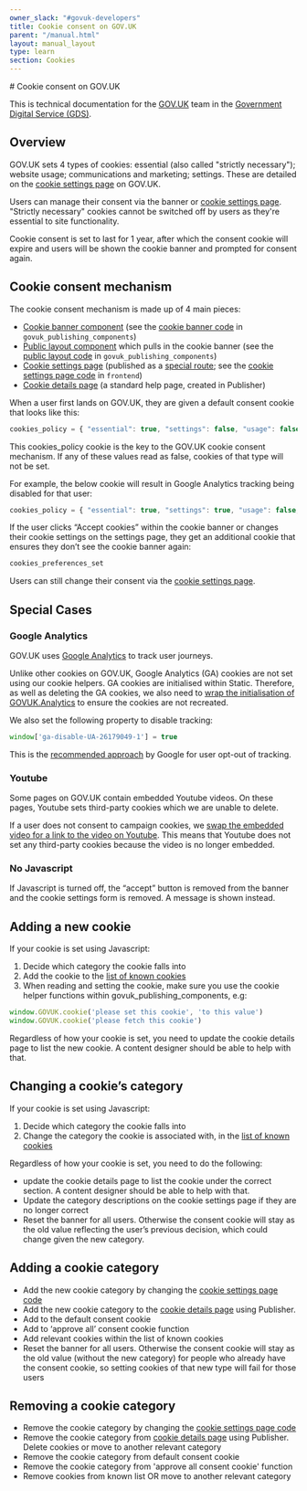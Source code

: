 ```yaml
---
owner_slack: "#govuk-developers"
title: Cookie consent on GOV.UK
parent: "/manual.html"
layout: manual_layout
type: learn
section: Cookies
---
```


# Cookie consent on GOV.UK

This is technical documentation for the [GOV.UK](https://www.gov.uk/) team in the [Government Digital Service (GDS)](https://gds.blog.gov.uk/about/).

## Overview

GOV.UK sets 4 types of cookies: essential (also called "strictly necessary"); website usage; communications and marketing; settings. These are detailed on the [cookie settings page] on GOV.UK.

Users can manage their consent via the banner or [cookie settings page]. "Strictly necessary" cookies cannot be switched off by users as they're essential to site functionality.

Cookie consent is set to last for 1 year, after which the consent cookie will expire and users will be shown the cookie banner and prompted for consent again.

## Cookie consent mechanism

The cookie consent mechanism is made up of 4 main pieces:

* [Cookie banner component][] (see the [cookie banner code] in `govuk_publishing_components`)
* [Public layout component][] which pulls in the cookie banner (see the [public layout code] in `govuk_publishing_components`)
* [Cookie settings page][] (published as a [special route]; see the [cookie settings page code] in `frontend`)
* [Cookie details page][] (a standard help page, created in Publisher)

When a user first lands on GOV.UK, they are given a default consent cookie that looks like this:

```javascript
cookies_policy = { "essential": true, "settings": false, "usage": false, "campaigns": false }
```

This cookies_policy cookie is the key to the GOV.UK cookie consent mechanism. If any of these values read as false, cookies of that type will not be set.

For example, the below cookie will result in Google Analytics tracking being disabled for that user:

```javascript
cookies_policy = { "essential": true, "settings": true, "usage": false, "campaigns": true }
```

If the user clicks “Accept cookies” within the cookie banner or changes their cookie settings on the settings page, they get an additional cookie that ensures they don’t see the cookie banner again:

```javascript
cookies_preferences_set
```

Users can still change their consent via the [cookie settings page].

## Special Cases

### Google Analytics

GOV.UK uses [Google Analytics](/manual/analytics.html) to track user journeys.

Unlike other cookies on GOV.UK, Google Analytics (GA) cookies are not set using our cookie helpers. GA cookies are initialised within Static. Therefore, as well as deleting the GA cookies, we also need to [wrap the initialisation of GOVUK.Analytics](https://github.com/alphagov/static/commit/5407c0d14a4eecf03619c4d7463a1097368fae4d#diff-db159f6ce52141b9dd276c2150489d59a3481f6796cf644e5b3fe95aeb749c01L1) to ensure the cookies are not recreated.

We also set the following property to disable tracking:

```javascript
window['ga-disable-UA-26179049-1'] = true
```

This is the [recommended approach](https://developers.google.com/analytics/devguides/collection/analyticsjs/user-opt-out) by Google for user opt-out of tracking.

### Youtube

Some pages on GOV.UK contain embedded Youtube videos. On these pages, Youtube sets third-party cookies which we are unable to delete.

If a user does not consent to campaign cookies, we [swap the embedded video for a link to the video on Youtube](https://govuk-publishing-components.herokuapp.com/component-guide/govspeak/with_youtube_embed_disabled). This means that Youtube does not set any third-party cookies because the video is no longer embedded.

### No Javascript

If Javascript is turned off, the “accept” button is removed from the banner and the cookie settings form is removed. A message is shown instead.

## Adding a new cookie

If your cookie is set using Javascript:

1. Decide which category the cookie falls into
2. Add the cookie to the [list of known cookies](https://github.com/alphagov/govuk_publishing_components/blob/master/app/assets/javascripts/govuk_publishing_components/lib/cookie-functions.js#L14)
3. When reading and setting the cookie, make sure you use the cookie helper functions within govuk_publishing_components, e.g:

  ```javascript
  window.GOVUK.cookie('please set this cookie', 'to this value')
  window.GOVUK.cookie('please fetch this cookie')
  ```

Regardless of how your cookie is set, you need to update the cookie details page to list the new cookie. A content designer should be able to help with that.

## Changing a cookie’s category

If your cookie is set using Javascript:

1. Decide which category the cookie falls into
2. Change the category the cookie is associated with, in the [list of known cookies](https://github.com/alphagov/govuk_publishing_components/blob/master/app/assets/javascripts/govuk_publishing_components/lib/cookie-functions.js#L14)

Regardless of how your cookie is set, you need to do the following:

* update the cookie details page to list the cookie under the correct section. A content designer should be able to help with that.
* Update the category descriptions on the cookie settings page if they are no longer correct
* Reset the banner for all users. Otherwise the consent cookie will stay as the old value reflecting the user’s previous decision, which could change given the new category.

## Adding a cookie category

* Add the new cookie category by changing the [cookie settings page code]
* Add the new cookie category to the [cookie details page] using Publisher.
* Add to the default consent cookie
* Add to ‘approve all’ consent cookie function
* Add relevant cookies within the list of known cookies
* Reset the banner for all users. Otherwise the consent cookie will stay as the old value (without the new category) for people who already have the consent cookie, so setting cookies of that new type will fail for those users

## Removing a cookie category

* Remove the cookie category by changing the [cookie settings page code]
* Remove the cookie category from [cookie details page] using Publisher. Delete cookies or move to another relevant category
* Remove the cookie category from default consent cookie
* Remove the cookie category from 'approve all consent cookie' function
* Remove cookies from known list OR move to another relevant category

[cookie settings page]: https://www.gov.uk/help/cookies
[cookie settings page code]: https://github.com/alphagov/frontend/blob/master/app/views/help/cookie_settings.html.erb
[cookie banner component]: https://components.publishing.service.gov.uk/component-guide/cookie_banner
[cookie banner code]: https://github.com/alphagov/govuk_publishing_components/blob/master/app/views/govuk_publishing_components/components/_cookie_banner.html.erb
[public layout component]: https://components.publishing.service.gov.uk/component-guide/layout_for_public
[public layout code]: https://github.com/alphagov/govuk_publishing_components/blob/master/app/views/govuk_publishing_components/components/_layout_for_public.html.erb#L86
[special route]: publish_special_routes.html
[cookie details page]: https://www.gov.uk/help/cookie-details
